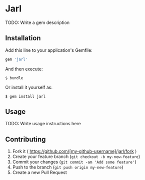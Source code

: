 # Jarl

TODO: Write a gem description

## Installation

Add this line to your application's Gemfile:

```ruby
gem 'jarl'
```

And then execute:

    $ bundle

Or install it yourself as:

    $ gem install jarl

## Usage

TODO: Write usage instructions here

## Contributing

1. Fork it ( https://github.com/[my-github-username]/jarl/fork )
2. Create your feature branch (`git checkout -b my-new-feature`)
3. Commit your changes (`git commit -am 'Add some feature'`)
4. Push to the branch (`git push origin my-new-feature`)
5. Create a new Pull Request
